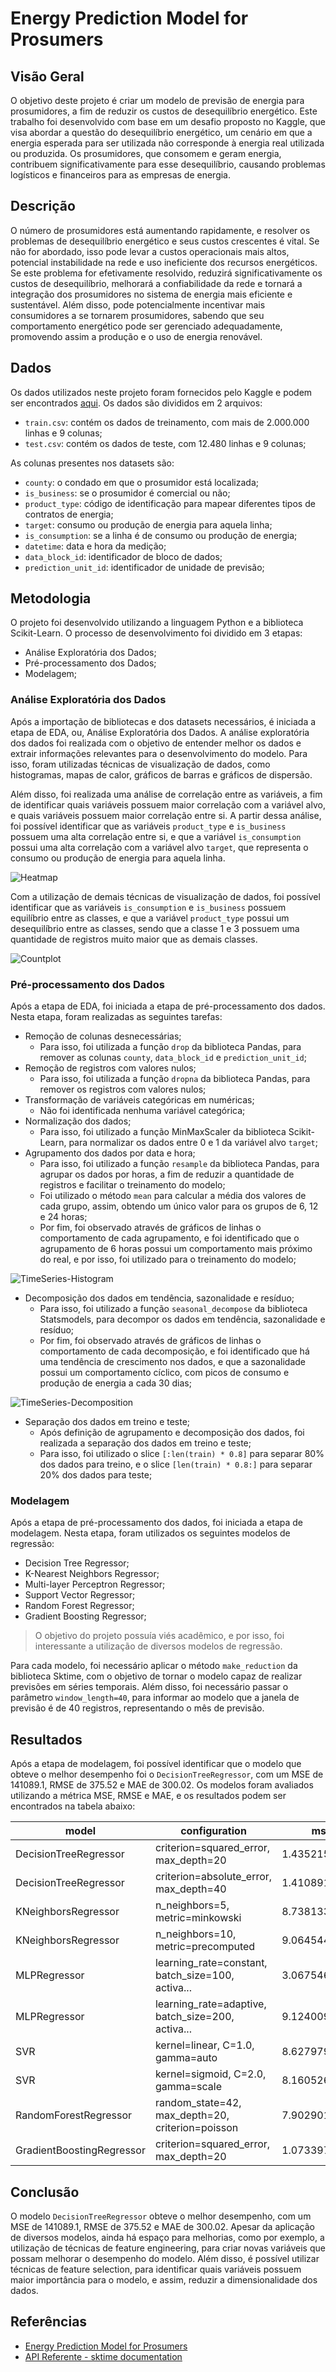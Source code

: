 # Energy Prediction Model for Prosumers

## Visão Geral

O objetivo deste projeto é criar um modelo de previsão de energia para prosumidores, a fim de reduzir os custos de desequilíbrio energético. Este trabalho foi desenvolvido com base em um desafio proposto no Kaggle, que visa abordar a questão do desequilíbrio energético, um cenário em que a energia esperada para ser utilizada não corresponde à energia real utilizada ou produzida. Os prosumidores, que consomem e geram energia, contribuem significativamente para esse desequilíbrio, causando problemas logísticos e financeiros para as empresas de energia.

## Descrição

O número de prosumidores está aumentando rapidamente, e resolver os problemas de desequilíbrio energético e seus custos crescentes é vital. Se não for abordado, isso pode levar a custos operacionais mais altos, potencial instabilidade na rede e uso ineficiente dos recursos energéticos. Se este problema for efetivamente resolvido, reduzirá significativamente os custos de desequilíbrio, melhorará a confiabilidade da rede e tornará a integração dos prosumidores no sistema de energia mais eficiente e sustentável. Além disso, pode potencialmente incentivar mais consumidores a se tornarem prosumidores, sabendo que seu comportamento energético pode ser gerenciado adequadamente, promovendo assim a produção e o uso de energia renovável.

## Dados

Os dados utilizados neste projeto foram fornecidos pelo Kaggle e podem ser encontrados [aqui](https://www.kaggle.com/c/energy-prediction-model-for-prosumers/data). Os dados são divididos em 2 arquivos:

- `train.csv`: contém os dados de treinamento, com mais de 2.000.000 linhas e 9 colunas;
- `test.csv`: contém os dados de teste, com 12.480 linhas e 9 colunas;

As colunas presentes nos datasets são:

- `county`: o condado em que o prosumidor está localizada;
- `is_business`: se o prosumidor é comercial ou não;
- `product_type`: código de identificação para mapear diferentes tipos de contratos de energia;
- `target`: consumo ou produção de energia para aquela linha;
- `is_consumption`: se a linha é de consumo ou produção de energia;
- `datetime`: data e hora da medição;
- `data_block_id`: identificador de bloco de dados;
- `prediction_unit_id`: identificador de unidade de previsão;

## Metodologia

O projeto foi desenvolvido utilizando a linguagem Python e a biblioteca Scikit-Learn. O processo de desenvolvimento foi dividido em 3 etapas:

- Análise Exploratória dos Dados;
- Pré-processamento dos Dados;
- Modelagem;

### Análise Exploratória dos Dados

Após a importação de bibliotecas e dos datasets necessários, é iniciada a etapa de EDA, ou, Análise Exploratória dos Dados. A análise exploratória dos dados foi realizada com o objetivo de entender melhor os dados e extrair informações relevantes para o desenvolvimento do modelo. Para isso, foram utilizadas técnicas de visualização de dados, como histogramas, mapas de calor, gráficos de barras e gráficos de dispersão.

Além disso, foi realizada uma análise de correlação entre as variáveis, a fim de identificar quais variáveis possuem maior correlação com a variável alvo, e quais variáveis possuem maior correlação entre si. A partir dessa análise, foi possível identificar que as variáveis `product_type` e `is_business` possuem uma alta correlação entre si, e que a variável `is_consumption` possui uma alta correlação com a variável alvo `target`, que representa o consumo ou produção de energia para aquela linha.

![Heatmap](.github/heatmap.png)

Com a utilização de demais técnicas de visualização de dados, foi possível identificar que as variáveis `is_consumption` e `is_business` possuem equilíbrio entre as classes, e que a variável `product_type` possui um desequilíbrio entre as classes, sendo que a classe 1 e 3 possuem uma quantidade de registros muito maior que as demais classes.

![Countplot](.github/countplot.png)

### Pré-processamento dos Dados

Após a etapa de EDA, foi iniciada a etapa de pré-processamento dos dados. Nesta etapa, foram realizadas as seguintes tarefas:

- Remoção de colunas desnecessárias;
  - Para isso, foi utilizada a função `drop` da biblioteca Pandas, para remover as colunas `county`, `data_block_id` e `prediction_unit_id`;
- Remoção de registros com valores nulos;
  - Para isso, foi utilizada a função `dropna` da biblioteca Pandas, para remover os registros com valores nulos;
- Transformação de variáveis categóricas em numéricas;
  - Não foi identificada nenhuma variável categórica;
- Normalização dos dados;
  - Para isso, foi utilizado a função MinMaxScaler da biblioteca Scikit-Learn, para normalizar os dados entre 0 e 1 da variável alvo `target`;
- Agrupamento dos dados por data e hora;
  - Para isso, foi utilizado a função `resample` da biblioteca Pandas, para agrupar os dados por horas, a fim de reduzir a quantidade de registros e facilitar o treinamento do modelo;
  - Foi utilizado o método `mean` para calcular a média dos valores de cada grupo, assim, obtendo um único valor para os grupos de 6, 12 e 24 horas;
  - Por fim, foi observado através de gráficos de linhas o comportamento de cada agrupamento, e foi identificado que o agrupamento de 6 horas possui um comportamento mais próximo do real, e por isso, foi utilizado para o treinamento do modelo;

![TimeSeries-Histogram](.github/lineplot.png)

- Decomposição dos dados em tendência, sazonalidade e resíduo;
  - Para isso, foi utilizado a função `seasonal_decompose` da biblioteca Statsmodels, para decompor os dados em tendência, sazonalidade e resíduo;
  - Por fim, foi observado através de gráficos de linhas o comportamento de cada decomposição, e foi identificado que há uma tendência de crescimento nos dados, e que a sazonalidade possui um comportamento cíclico, com picos de consumo e produção de energia a cada 30 dias;

![TimeSeries-Decomposition](.github/decomposition.png)

- Separação dos dados em treino e teste;
  - Após definição de agrupamento e decomposição dos dados, foi realizada a separação dos dados em treino e teste;
  - Para isso, foi utilizado o slice `[:len(train) * 0.8]` para separar 80% dos dados para treino, e o slice `[len(train) * 0.8:]` para separar 20% dos dados para teste;

### Modelagem

Após a etapa de pré-processamento dos dados, foi iniciada a etapa de modelagem. Nesta etapa, foram utilizados os seguintes modelos de regressão:

- Decision Tree Regressor;
- K-Nearest Neighbors Regressor;
- Multi-layer Perceptron Regressor;
- Support Vector Regressor;
- Random Forest Regressor;
- Gradient Boosting Regressor;

> O objetivo do projeto possuía viés acadêmico, e por isso, foi interessante a utilização de diversos modelos de regressão.

Para cada modelo, foi necessário aplicar o método `make_reduction` da biblioteca Sktime, com o objetivo de tornar o modelo capaz de realizar previsões em séries temporais. Além disso, foi necessário passar o parâmetro `window_length=40`, para informar ao modelo que a janela de previsão é de 40 registros, representando o mês de previsão.

## Resultados

Após a etapa de modelagem, foi possível identificar que o modelo que obteve o melhor desempenho foi o `DecisionTreeRegressor`, com um MSE de 141089.1, RMSE de 375.52 e MAE de 300.02. Os modelos foram avaliados utilizando a métrica MSE, RMSE e MAE, e os resultados podem ser encontrados na tabela abaixo:

| model                                             | configuration                                     | mse           | rmse         | mae          |
| ------------------------------------------------- | ------------------------------------------------- | ------------- | ------------ | ------------ |
| DecisionTreeRegressor                             | criterion=squared_error, max_depth=20             | 1.435215e+05  | 3.785749e+02 | 3.023040e+02 |
| DecisionTreeRegressor                             | criterion=absolute_error, max_depth=40            | 1.410891e+05  | 3.755273e+02 | 3.000286e+02 |
| KNeighborsRegressor                               | n_neighbors=5, metric=minkowski                   | 8.738133e+04  | 2.956033e+02 | 2.499135e+02 |
| KNeighborsRegressor                               | n_neighbors=10, metric=precomputed                | 9.064544e+04  | 3.010738e+02 | 2.602469e+02 |
| MLPRegressor                                      | learning_rate=constant, batch_size=100, activa... | 3.067546e+136 | 5.538543e+67 | 5.181336e+66 |
| MLPRegressor                                      | learning_rate=adaptive, batch_size=200, activa... | 9.124009e+04  | 3.020448e+02 | 2.638850e+02 |
| SVR                                               | kernel=linear, C=1.0, gamma=auto                  | 8.627979e+04  | 2.937342e+02 | 2.596869e+02 |
| SVR                                               | kernel=sigmoid, C=2.0, gamma=scale                | 8.160526e+04  | 2.856663e+02 | 2.541999e+02 |
| RandomForestRegressor                             | random_state=42, max_depth=20, criterion=poisson  | 7.902901e+04  | 2.811198e+02 | 2.486435e+02 |
| GradientBoostingRegressor                         | criterion=squared_error, max_depth=20             | 1.073397e+05  | 3.275763e+02 | 2.687456e+02 |

## Conclusão

O modelo `DecisionTreeRegressor` obteve o melhor desempenho, com um MSE de 141089.1, RMSE de 375.52 e MAE de 300.02. Apesar da aplicação de diversos modelos, ainda há espaço para melhorias, como por exemplo, a utilização de técnicas de feature engineering, para criar novas variáveis que possam melhorar o desempenho do modelo. Além disso, é possível utilizar técnicas de feature selection, para identificar quais variáveis possuem maior importância para o modelo, e assim, reduzir a dimensionalidade dos dados.

## Referências

- [Energy Prediction Model for Prosumers](https://www.kaggle.com/c/energy-prediction-model-for-prosumers/data)
- [API Referente - sktime documentation](https://www.sktime.net/en/latest/api_reference.html)

